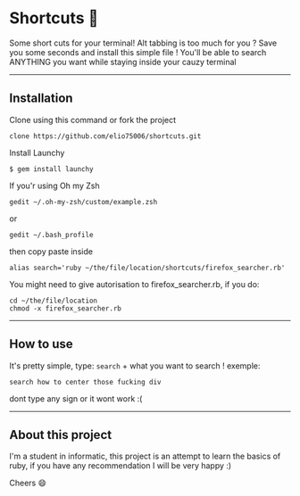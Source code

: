 # Shortcuts :rocket:
Some short cuts for your terminal!
Alt tabbing is too much for you ?
Save you some seconds and install this simple file !
You'll be able to search ANYTHING you want while staying inside your cauzy terminal

----------

## Installation 
Clone using this command or fork the project
```
clone https://github.com/elio75006/shortcuts.git
``` 
Install Launchy
```
$ gem install launchy
```
If you'r using Oh my Zsh
```
gedit ~/.oh-my-zsh/custom/example.zsh
```
or
```
gedit ~/.bash_profile
```
then copy paste inside 
```
alias search='ruby ~/the/file/location/shortcuts/firefox_searcher.rb'
```
You might need to give autorisation to firefox_searcher.rb, if you do:
```
cd ~/the/file/location
chmod -x firefox_searcher.rb
```
----------

## How to use
It's pretty simple, type: ```search``` + what you want to search ! exemple:
```
search how to center those fucking div
```
dont type any sign or it wont work :( 

----------

## About this project 

I'm a student in informatic, this project is an attempt to learn the basics of ruby, if you have any recommendation I will be very happy :)

Cheers :smile:
